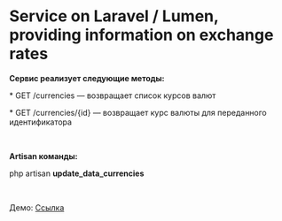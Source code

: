 <h1>Service on Laravel / Lumen, providing information on exchange rates</h1>
<p><b>Сервис реализует следующие методы:</b></p>
<p>* GET /currencies — возвращает список курсов валют</p>
<p>* GET /currencies/{id} — возвращает курс валюты для переданного идентификатора</p>
</br>
<p><b>Artisan команды:</b></p>
<p>php artisan <b>update_data_currencies</b></p>
</br>
<p>Демо: <a href="http://currencies-ll.yuri-pupynin.ru/currencies">Ссылка</a></p>
